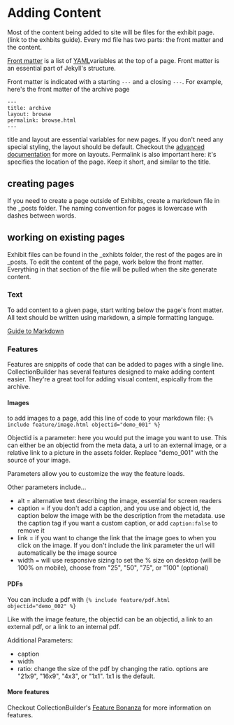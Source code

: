 

# Adding Content 
Most of the content being added to site will be files for the exhibit page. (link to the exhbits guide). Every md file has two parts: the front matter and the content. 

[Front matter](https://jekyllrb.com/docs/front-matter/) is a list of [YAML](https://yaml.org/)variables at the top of a page. Front matter is an essential part of Jekyll's structure. 

Front matter is indicated with a starting `---` and a closing `---`. For example, here's the front matter of the archive page
```
---
title: archive
layout: browse
permalink: browse.html
---
```

title and layout are essential variables for new pages. If you don't need any special styling, the layout should be default. Checkout the [advanced documentation](advanced.md) for more on layouts. Permalink is also important here: it's specifies the location of the page. Keep it short, and similar to the title. 

## creating pages
If you need to create a page outside of Exhibits, create a markdown file in the _posts folder. The naming convention for pages is lowercase with dashes between words. 

## working on existing pages
Exhibit files can be found in the _exhibts folder, the rest of the pages are in _posts. To edit the content of the page, work below the front matter. Everything in that section of the file will be pulled when the site generate content. 

### Text
To add content to a given page, start writing below the page's front matter. All text should be written using markdown, a simple formatting languge. 

[Guide to Markdown](https://www.markdownguide.org/basic-syntax/) 

### Features 
Features are snippits of code that can be added to pages with a single line. CollectionBuilder has several features designed to make adding content easier. They're a great tool for adding visual content, espically from the archive.

#### Images 
to add images to a page, add this line of code to your markdown file: `{% include feature/image.html objectid="demo_001" %}`

Objectid is a parameter: here you would put the image you want to use. This can either be an objectid from the meta data, a url to an external image, or a relative link to a picture in the assets folder. Replace "demo_001" with the source of your image.

Parameters allow you to customize the way the feature loads.

Other parameters include... 

- alt = alternative text describing the image, essential for screen readers
- caption = if you don't add a caption, and you use and object id, the caption below the image with be the description from the metadata. use the caption tag if you want a custom caption, or add `caption:false` to remove it
- link = if you want to change the link that the image goes to when you click on the image. If you don't include the link parameter the url will automatically be the image source
 - width = will use responsive sizing to set the % size on desktop (will be 100% on mobile), choose from "25", "50", "75", or "100" (optional)

#### PDFs 
You can include a pdf with `{% include feature/pdf.html objectid="demo_002" %}`

Like with the image feature, the objectid can be an objectid, a link to an external pdf, or a link to an internal pdf. 

Additional Parameters:
- caption
- width 
- ratio: change the size of the pdf by changing the ratio. options are "21x9", "16x9", "4x3", or "1x1". 1x1 is the default. 

#### More features
Checkout CollectionBuilder's [Feature Bonanza](https://collectionbuilder.github.io/collectionbuilder-gh/feature_options.html) for more information on features.